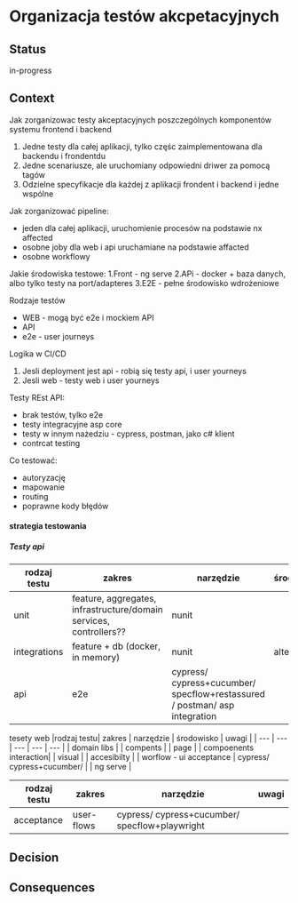 
# Organizacja testów akcpetacyjnych

## Status

in-progress

## Context

Jak zorganizowac testy akceptacyjnych poszczególnych komponentów systemu frontend i backend
1. Jedne testy dla całej aplikacji, tylko częśc zaimplementowana dla backendu i frondentdu
2. Jedne scenariusze, ale uruchomiany odpowiedni driwer za pomocą tagów
3. Odzielne specyfikacje dla każdej z aplikacji frondent i backend i jedne wspólne

Jak zorganizować pipeline:
- jeden dla całej aplikacji, uruchomienie procesów na podstawie nx affected
- osobne joby dla web i api uruchamiane na podstawie affacted
- osobne workflowy


Jakie środowiska testowe:
1.Front - ng serve
2.APi - docker + baza danych, albo tylko testy na port/adapteres
3.E2E - pełne środowisko wdrożeniowe

Rodzaje testów
- WEB - mogą być e2e i mockiem API
- API
- e2e - user journeys

Logika w CI/CD
1. Jesli deployment jest api - robią się testy api, i user yourneys
2. Jesli web  - testy web i user yourneys

Testy REst API:
- brak testów, tylko e2e
- testy integracyjne asp core
- testy w innym nażedziu - cypress, postman, jako c# klient
- contrcat testing

Co testować:
- autoryzację
- mapowanie
- routing 
- poprawne kody błędów


#### strategia testowania

##### Testy api
|rodzaj testu| zakres | narzędzie | środowisko | uwagi |
| --- | --- | --- | --- | --- |
|unit | feature, aggregates, infrastructure/domain services, controllers?? | nunit | |
| integrations | feature + db (docker, in memory) | nunit | alternatywa |
| api | e2e | cypress/ cypress+cucumber/ specflow+restassured / postman/ asp integration | 

tesety web
|rodzaj testu| zakres | narzędzie |  środowisko | uwagi |
| --- | --- | --- | --- | --- |
| domain libs |
| compents |
| page | 
| compoenents interaction|
| visual |
| accesibilty |
| worflow - ui acceptance | cypress/ cypress+cucumber/ |  | ng serve |



|rodzaj testu| zakres | narzędzie | uwagi |
| --- | --- | --- | --- |
| acceptance | user-flows | cypress/ cypress+cucumber/ specflow+playwright |

## Decision



## Consequences
